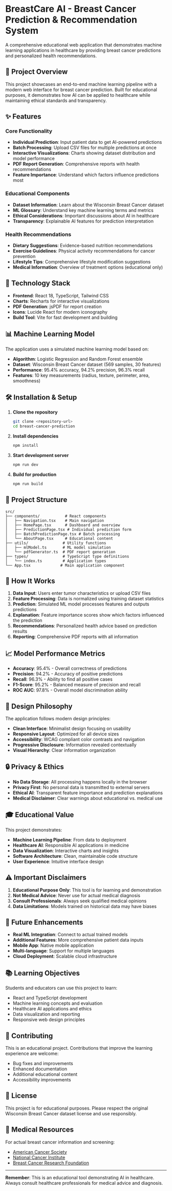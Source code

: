 # BreastCare AI - Breast Cancer Prediction & Recommendation System

A comprehensive educational web application that demonstrates machine learning applications in healthcare by providing breast cancer predictions and personalized health recommendations.

## 🎯 Project Overview

This project showcases an end-to-end machine learning pipeline with a modern web interface for breast cancer prediction. Built for educational purposes, it demonstrates how AI can be applied to healthcare while maintaining ethical standards and transparency.

## ✨ Features

### Core Functionality
- **Individual Prediction**: Input patient data to get AI-powered predictions
- **Batch Processing**: Upload CSV files for multiple predictions at once
- **Interactive Visualizations**: Charts showing dataset distribution and model performance
- **PDF Report Generation**: Comprehensive reports with health recommendations
- **Feature Importance**: Understand which factors influence predictions most

### Educational Components
- **Dataset Information**: Learn about the Wisconsin Breast Cancer dataset
- **ML Glossary**: Understand key machine learning terms and metrics
- **Ethical Considerations**: Important discussions about AI in healthcare
- **Transparency**: Explainable AI features for prediction interpretation

### Health Recommendations
- **Dietary Suggestions**: Evidence-based nutrition recommendations
- **Exercise Guidelines**: Physical activity recommendations for cancer prevention
- **Lifestyle Tips**: Comprehensive lifestyle modification suggestions
- **Medical Information**: Overview of treatment options (educational only)

## 🚀 Technology Stack

- **Frontend**: React 18, TypeScript, Tailwind CSS
- **Charts**: Recharts for interactive visualizations
- **PDF Generation**: jsPDF for report creation
- **Icons**: Lucide React for modern iconography
- **Build Tool**: Vite for fast development and building

## 📊 Machine Learning Model

The application uses a simulated machine learning model based on:
- **Algorithm**: Logistic Regression and Random Forest ensemble
- **Dataset**: Wisconsin Breast Cancer dataset (569 samples, 30 features)
- **Performance**: 95.4% accuracy, 94.2% precision, 96.3% recall
- **Features**: 10 key measurements (radius, texture, perimeter, area, smoothness)

## 🛠️ Installation & Setup

1. **Clone the repository**
   ```bash
   git clone <repository-url>
   cd breast-cancer-prediction
   ```

2. **Install dependencies**
   ```bash
   npm install
   ```

3. **Start development server**
   ```bash
   npm run dev
   ```

4. **Build for production**
   ```bash
   npm run build
   ```

## 📁 Project Structure

```
src/
├── components/           # React components
│   ├── Navigation.tsx    # Main navigation
│   ├── HomePage.tsx      # Dashboard and overview
│   ├── PredictionPage.tsx # Individual prediction form
│   ├── BatchPredictionPage.tsx # Batch processing
│   └── AboutPage.tsx     # Educational content
├── utils/               # Utility functions
│   ├── mlModel.ts       # ML model simulation
│   └── pdfGenerator.ts  # PDF report generation
├── types/               # TypeScript type definitions
│   └── index.ts         # Application types
└── App.tsx             # Main application component
```

## 🔬 How It Works

1. **Data Input**: Users enter tumor characteristics or upload CSV files
2. **Feature Processing**: Data is normalized using training dataset statistics
3. **Prediction**: Simulated ML model processes features and outputs predictions
4. **Explanation**: Feature importance scores show which factors influenced the prediction
5. **Recommendations**: Personalized health advice based on prediction results
6. **Reporting**: Comprehensive PDF reports with all information

## 📈 Model Performance Metrics

- **Accuracy**: 95.4% - Overall correctness of predictions
- **Precision**: 94.2% - Accuracy of positive predictions
- **Recall**: 96.3% - Ability to find all positive cases
- **F1-Score**: 95.2% - Balanced measure of precision and recall
- **ROC AUC**: 97.8% - Overall model discrimination ability

## 🎨 Design Philosophy

The application follows modern design principles:
- **Clean Interface**: Minimalist design focusing on usability
- **Responsive Layout**: Optimized for all device sizes
- **Accessibility**: WCAG compliant color contrasts and navigation
- **Progressive Disclosure**: Information revealed contextually
- **Visual Hierarchy**: Clear information organization

## 🔒 Privacy & Ethics

- **No Data Storage**: All processing happens locally in the browser
- **Privacy First**: No personal data is transmitted to external servers
- **Ethical AI**: Transparent feature importance and prediction explanations
- **Medical Disclaimer**: Clear warnings about educational vs. medical use

## 🎓 Educational Value

This project demonstrates:
- **Machine Learning Pipeline**: From data to deployment
- **Healthcare AI**: Responsible AI applications in medicine
- **Data Visualization**: Interactive charts and insights
- **Software Architecture**: Clean, maintainable code structure
- **User Experience**: Intuitive interface design

## ⚠️ Important Disclaimers

1. **Educational Purpose Only**: This tool is for learning and demonstration
2. **Not Medical Advice**: Never use for actual medical diagnosis
3. **Consult Professionals**: Always seek qualified medical opinions
4. **Data Limitations**: Models trained on historical data may have biases

## 🚀 Future Enhancements

- **Real ML Integration**: Connect to actual trained models
- **Additional Features**: More comprehensive patient data inputs
- **Mobile App**: Native mobile application
- **Multi-language**: Support for multiple languages
- **Cloud Deployment**: Scalable cloud infrastructure

## 📚 Learning Objectives

Students and educators can use this project to learn:
- React and TypeScript development
- Machine learning concepts and evaluation
- Healthcare AI applications and ethics
- Data visualization and reporting
- Responsive web design principles

## 🤝 Contributing

This is an educational project. Contributions that improve the learning experience are welcome:
- Bug fixes and improvements
- Enhanced documentation
- Additional educational content
- Accessibility improvements

## 📄 License

This project is for educational purposes. Please respect the original Wisconsin Breast Cancer dataset license and use responsibly.

## 🏥 Medical Resources

For actual breast cancer information and screening:
- [American Cancer Society](https://www.cancer.org/)
- [National Cancer Institute](https://www.cancer.gov/)
- [Breast Cancer Research Foundation](https://www.bcrf.org/)

---

**Remember**: This is an educational tool demonstrating AI in healthcare. Always consult healthcare professionals for medical advice and diagnosis.